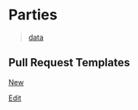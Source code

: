 # Parties

> [data](./data.json)

## Pull Request Templates
[New](PULL_REQUEST_TEMPLATE/parties-new.md)

[Edit](PULL_REQUEST_TEMPLATE/parties-edit.md)